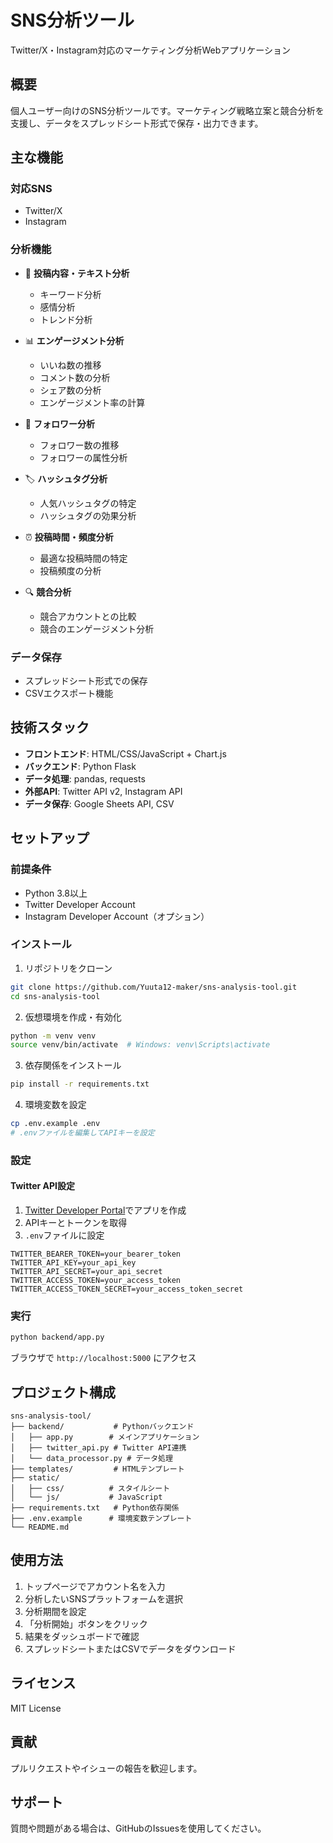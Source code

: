 # SNS分析ツール

Twitter/X・Instagram対応のマーケティング分析Webアプリケーション

## 概要

個人ユーザー向けのSNS分析ツールです。マーケティング戦略立案と競合分析を支援し、データをスプレッドシート形式で保存・出力できます。

## 主な機能

### 対応SNS
- Twitter/X
- Instagram

### 分析機能
- 📝 **投稿内容・テキスト分析**
  - キーワード分析
  - 感情分析
  - トレンド分析

- 📊 **エンゲージメント分析**
  - いいね数の推移
  - コメント数の分析
  - シェア数の分析
  - エンゲージメント率の計算

- 👥 **フォロワー分析**
  - フォロワー数の推移
  - フォロワーの属性分析

- 🏷️ **ハッシュタグ分析**
  - 人気ハッシュタグの特定
  - ハッシュタグの効果分析

- ⏰ **投稿時間・頻度分析**
  - 最適な投稿時間の特定
  - 投稿頻度の分析

- 🔍 **競合分析**
  - 競合アカウントとの比較
  - 競合のエンゲージメント分析

### データ保存
- スプレッドシート形式での保存
- CSVエクスポート機能

## 技術スタック

- **フロントエンド**: HTML/CSS/JavaScript + Chart.js
- **バックエンド**: Python Flask
- **データ処理**: pandas, requests
- **外部API**: Twitter API v2, Instagram API
- **データ保存**: Google Sheets API, CSV

## セットアップ

### 前提条件
- Python 3.8以上
- Twitter Developer Account
- Instagram Developer Account（オプション）

### インストール

1. リポジトリをクローン
```bash
git clone https://github.com/Yuuta12-maker/sns-analysis-tool.git
cd sns-analysis-tool
```

2. 仮想環境を作成・有効化
```bash
python -m venv venv
source venv/bin/activate  # Windows: venv\Scripts\activate
```

3. 依存関係をインストール
```bash
pip install -r requirements.txt
```

4. 環境変数を設定
```bash
cp .env.example .env
# .envファイルを編集してAPIキーを設定
```

### 設定

#### Twitter API設定
1. [Twitter Developer Portal](https://developer.twitter.com/)でアプリを作成
2. APIキーとトークンを取得
3. `.env`ファイルに設定

```env
TWITTER_BEARER_TOKEN=your_bearer_token
TWITTER_API_KEY=your_api_key
TWITTER_API_SECRET=your_api_secret
TWITTER_ACCESS_TOKEN=your_access_token
TWITTER_ACCESS_TOKEN_SECRET=your_access_token_secret
```

### 実行

```bash
python backend/app.py
```

ブラウザで `http://localhost:5000` にアクセス

## プロジェクト構成

```
sns-analysis-tool/
├── backend/           # Pythonバックエンド
│   ├── app.py        # メインアプリケーション
│   ├── twitter_api.py # Twitter API連携
│   └── data_processor.py # データ処理
├── templates/         # HTMLテンプレート
├── static/           
│   ├── css/          # スタイルシート
│   └── js/           # JavaScript
├── requirements.txt   # Python依存関係
├── .env.example      # 環境変数テンプレート
└── README.md
```

## 使用方法

1. トップページでアカウント名を入力
2. 分析したいSNSプラットフォームを選択
3. 分析期間を設定
4. 「分析開始」ボタンをクリック
5. 結果をダッシュボードで確認
6. スプレッドシートまたはCSVでデータをダウンロード

## ライセンス

MIT License

## 貢献

プルリクエストやイシューの報告を歓迎します。

## サポート

質問や問題がある場合は、GitHubのIssuesを使用してください。